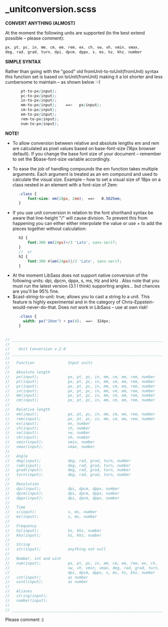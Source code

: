 _unitconversion.scss
==============

**CONVERT ANYTHING (ALMOST)**

At the moment the following units are supported (to the best extend possible – please comment):

````SCSS
px, pt, pc, in, mm, cm, em, rem, ex, ch, vw, vh, vmin, vmax, 
deg, rad, grad, turn, dpi, dpcm, dppx, s, ms, hz, khz, number
````


**SIMPLE SYNTAX**

Rather than going with the "good" old fromUnit-to-toUnit(fromUnit) syntax this function set is based on toUnit(fromUnit) making it a lot shorter and less cumbersome to maintain – as shown below :-)

````SCSS
       pt-to-px(input);
       pc-to-px(input);       
       in-to-px(input);       
       mm-to-px(input);    ==>   px(input);   
       cm-to-px(input);              
       em-to-px(input);              
       rem-to-px(input);                     
       num-to-px(input);  
`````
**NOTE!**

* To allow conversion between relative and absolute lengths em and rem are calculated as pixel values based on base-font-size (16px browser default). If you change the base font size of your document – remember to set the $base-font-size variable accordingly.

* To ease the job of handling compounds the em function takes multiple arguments. Each argument is treated as an em compound and used to calculate the visual size.
Example – how to set a visual size of 18px on a class nested in an element with a font-size of 2em:
````SCSS
      .class {
          font-size: em(18px, 2em);  ==>   0.5625em;
      }
`````
* If you use unit conversion in relation to the font shorthand syntax be aware that line-height "/" will cause division. To prevent this from happening you can either either interpolate the value or use + to add the pieces together without calculation:
````SCSS
      h2 { 
          font:300 em(24px)+/3 'Lato', sans-serif;
      }
      //  or
      h2 { 
          font:300 #{em(24px)}/3 'Lato', sans-serif;
      }
````
* At the moment LibSass does not support native conversion of the following units: dpi, dpcm, dppx, s, ms, Hz and kHz . Also note that you must run the latest version (3.1 I think) supporting angles... but chances are you'll be 95% fine.
* $cast-string-to-unit: true; allows you to cast a string to a unit. This feature is highly experimental and in the category of Chris-Eppstein-would-never-do-that. Does not work in LibSass – use at own risk!
````SCSS
      .class {
        width: px("20em") + px(4);  ==>  324px;
      }
    
````
````SCSS
// ____________________________________________________________________________
//
//    Unit Conversion v.2.0
// ____________________________________________________________________________
//
//   Function               Input units    
//     
//   Absolute length      
//   px(input);             px, pt, pc, in, mm, cm, em, rem, number
//   pt(input);             px, pt, pc, in, mm, cm, em, rem, number
//   pc(input);             px, pt, pc, in, mm, cm, em, rem, number
//   in(input);             px, pt, pc, in, mm, cm, em, rem, number
//   mm(input);             px, pt, pc, in, mm, cm, em, rem, number
//   cm(input);             px, pt, pc, in, mm, cm, em, rem, number
//
//   Relative length 
//   em(input);             px, pt, pc, in, mm, cm, em, rem, number
//   rem(input);            px, pt, pc, in, mm, cm, em, rem, number
//   ex(input);             ex, number  
//   ch(input);             ch, number
//   vw(input);             vw, number
//   vh(input);             vh, number
//   vmin(input);           vmin, number  
//   vmax(input);           vmax, number
//
//   Angle
//   deg(input);            deg, rad, grad, turn, number
//   rad(input);            deg, rad, grad, turn, number
//   grad(input);           deg, rad, grad, turn, number
//   turn(input);           deg, rad, grad, turn, number
//
//   Resolution
//   dpi(input);            dpi, dpcm, dppx, number
//   dpcm(input);           dpi, dpcm, dppx, number
//   dppx(input);           dpi, dpcm, dppx, number
//
//   Time
//   s(input);              s, ms, number
//   ms(input);             s, ms, number
//
//   Frequency
//   hz(input);             hz, khz, number
//   khz(input);            hz, khz, number
//  
//   String
//   str(input);            anything not null
//
//   Number, int and uint
//   num(input);            px, pt, pc, in, mm, cm, em, rem, ex, ch,
//                          vw, vh, vmin, vmax, deg, rad, grad, turn,
//                          dpi, dpcm, dppx, s, ms, hz, khz, number
//   int(input);            as number
//   uint(input);           as number
//
//   Aliases
//   string(input);
//   number(input);
//
// ____________________________________________________________________________
````

Please comment :)
